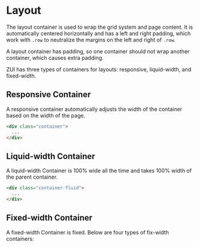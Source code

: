# Layout 

The layout container is used to wrap the grid system and page content. It is automatically centered horizontally and has a left and right padding, which work with `.row` to neutralize the margins on the left and right of `.row`.

<div class="alert alert-warning">A layout container has padding, so one container should not wrap another container, which causes extra padding.</div>

ZUI has three types of containers for layouts: responsive, liquid-width, and fixed-width.

## Responsive Container

A responsive container automatically adjusts the width of the container based on the width of the page.

```html
<div class="container">
  ...
</div>
```

## Liquid-width Container

A liquid-width Container is 100% wide all the time and takes 100% width of the parent container.

```html
<div class="container-fluid">
  ...
</div>
```

## Fixed-width Container

A fixed-width Container is fixed. Below are four types of fix-width containers:

<template class="table-auto table-bordered"/>

| Class                 | Width  |
|-----------------------|--------|
| `.container-fixed`    | 1160px |
| `.container-fixed-md` | 960px  |
| `.container-fixed-sm` | 740px  |
| `.container-fixed-xs` | 440px  |

```html
<div class="container-fixed">
  ...
</div>
```
